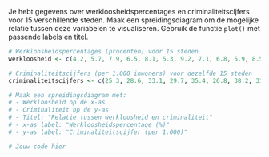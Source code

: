 Je hebt gegevens over werkloosheidspercentages en criminaliteitscijfers voor 15 verschillende steden. Maak een spreidingsdiagram om de mogelijke relatie tussen deze variabelen te visualiseren. Gebruik de functie `plot()` met passende labels en titel.

```R
# Werkloosheidspercentages (procenten) voor 15 steden
werkloosheid <- c(4.2, 5.7, 7.9, 6.5, 8.1, 5.3, 9.2, 7.1, 6.8, 5.9, 8.5, 7.4, 6.2, 9.0, 5.1)

# Criminaliteitscijfers (per 1.000 inwoners) voor dezelfde 15 steden
criminaliteitscijfers <- c(25.3, 28.6, 33.1, 29.7, 35.4, 26.8, 38.2, 31.5, 30.9, 29.3, 36.1, 32.7, 29.0, 37.8, 27.2)

# Maak een spreidingsdiagram met:
# - Werkloosheid op de x-as
# - Criminaliteit op de y-as
# - Titel: "Relatie tussen werkloosheid en criminaliteit"
# - x-as label: "Werkloosheidspercentage (%)"
# - y-as label: "Criminaliteitscijfer (per 1.000)"

# Jouw code hier
```
